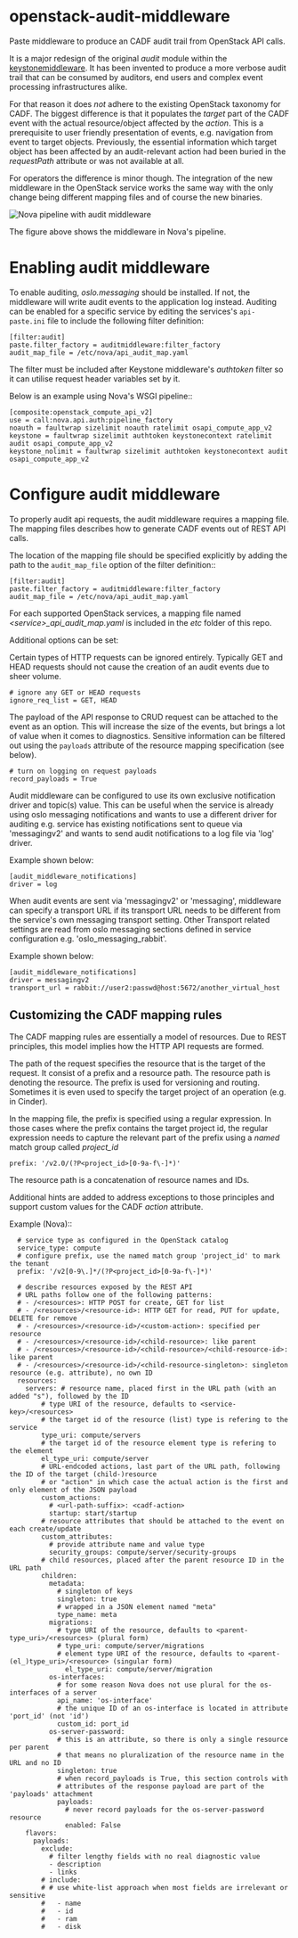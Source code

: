 # openstack-audit-middleware
Paste middleware to produce an CADF audit trail from OpenStack API calls.

It is a major redesign of the original _audit_ module within the [keystonemiddleware](https://github.com/openstack/keystonemiddleware). It has been invented to produce a more
verbose audit trail that can be consumed by auditors, end users and complex event processing infrastructures alike.

For that reason it does _not_ adhere to the existing OpenStack taxonomy for CADF. The biggest difference is that it populates
the _target_ part of the CADF event with the actual resource/object affected by the _action_. This is a prerequisite
to user friendly presentation of events, e.g. navigation from event to target objects. Previously, the essential information which target object has been affected by an audit-relevant action had been buried in the _requestPath_ attribute or was
not available at all.

For operators the difference is minor though. The integration of the new middleware in the OpenStack service works the same way with the only change being different mapping files and of course the new binaries.  

![Nova pipeline with audit middleware](./doc/source/images/audit.png)

The figure above shows the middleware in Nova's pipeline.

Enabling audit middleware
=========================
To enable auditing, _oslo.messaging_ should be installed. If not, the middleware
will write audit events to the application log instead. Auditing can be enabled for a specific
service by editing the services's `api-paste.ini` file to include the following
filter definition:

```
[filter:audit]
paste.filter_factory = auditmiddleware:filter_factory
audit_map_file = /etc/nova/api_audit_map.yaml
```

The filter must be included after Keystone middleware's *authtoken* filter so it can utilise request header variables set by it.

Below is an example using Nova's WSGI pipeline::

```
[composite:openstack_compute_api_v2]
use = call:nova.api.auth:pipeline_factory
noauth = faultwrap sizelimit noauth ratelimit osapi_compute_app_v2
keystone = faultwrap sizelimit authtoken keystonecontext ratelimit audit osapi_compute_app_v2
keystone_nolimit = faultwrap sizelimit authtoken keystonecontext audit osapi_compute_app_v2
```

Configure audit middleware
==========================
To properly audit api requests, the audit middleware requires a mapping
file. The mapping files describes how to generate CADF events out of REST API calls.
 
The location of the mapping file should be specified explicitly by adding the
path to the `audit_map_file` option of the filter definition::

```
[filter:audit]
paste.filter_factory = auditmiddleware:filter_factory
audit_map_file = /etc/nova/api_audit_map.yaml
```

For each supported OpenStack services, a mapping file named
_\<service\>\_api\_audit\_map.yaml_ is included in the _etc_ folder of this repo.

Additional options can be set:

Certain types of HTTP requests can be ignored entirely. Typically GET and HEAD
requests should not cause the creation of an audit events due to sheer volume.

```
# ignore any GET or HEAD requests
ignore_req_list = GET, HEAD
```

The payload of the API response to CRUD request can be attached to the event as an option. This will increase the size of the events, but brings a lot of value when it comes to diagnostics. Sensitive information can be filtered out using the `payloads` attribute of the resource mapping specification (see below).

```
# turn on logging on request payloads
record_payloads = True
```

Audit middleware can be configured to use its own exclusive notification driver
and topic(s) value. This can be useful when the service is already using oslo
messaging notifications and wants to use a different driver for auditing e.g.
service has existing notifications sent to queue via 'messagingv2' and wants to
send audit notifications to a log file via 'log' driver.

Example shown below:

```
[audit_middleware_notifications]
driver = log
```

When audit events are sent via 'messagingv2' or 'messaging', middleware can
specify a transport URL if its transport URL needs to be different from the
service's own messaging transport setting. Other Transport related settings are
read from oslo messaging sections defined in service configuration e.g.
'oslo_messaging_rabbit'.

Example shown below:
```
[audit_middleware_notifications]
driver = messagingv2
transport_url = rabbit://user2:passwd@host:5672/another_virtual_host
```

Customizing the CADF mapping rules
----------------------------------

The CADF mapping rules are essentially a model of resources. Due to REST principles, this model implies how the HTTP API requests are formed.

The path of the request specifies the resource that is the target of the request. It consist of a prefix and a resource path. The resource path is denoting the resource. The prefix is used for versioning and routing. Sometimes it is even used to specify the target project of an operation (e.g. in Cinder).

In the mapping file, the prefix is specified using a regular expression. In those cases where the prefix contains the target project id, the regular expression needs to capture the relevant part of the prefix using a _named_ match group called
_project\_id_

```
prefix: '/v2.0/(?P<project_id>[0-9a-f\-]*)'
```

The resource path is a concatenation of resource names and IDs.

Additional hints are added to address exceptions to those principles and support custom values for the CADF *action* attribute.

Example (Nova)::
```
  # service type as configured in the OpenStack catalog
  service_type: compute
  # configure prefix, use the named match group 'project_id' to mark the tenant
  prefix: '/v2[0-9\.]*/(?P<project_id>[0-9a-f\-]*)'
   
  # describe resources exposed by the REST API
  # URL paths follow one of the following patterns:
  # - /<resources>: HTTP POST for create, GET for list
  # - /<resources>/<resource-id>: HTTP GET for read, PUT for update, DELETE for remove
  # - /<resources>/<resource-id>/<custom-action>: specified per resource
  # - /<resources>/<resource-id>/<child-resource>: like parent
  # - /<resources>/<resource-id>/<child-resource>/<child-resource-id>: like parent
  # - /<resources>/<resource-id>/<child-resource-singleton>: singleton resource (e.g. attribute), no own ID
  resources:
    servers: # resource name, placed first in the URL path (with an added "s"), followed by the ID
        # type URI of the resource, defaults to <service-key>/<resources>
        # the target id of the resource (list) type is refering to the service
        type_uri: compute/servers
        # the target id of the resource element type is refering to the element
        el_type_uri: compute/server
        # URL-endcoded actions, last part of the URL path, following the ID of the target (child-)resource
        # or "action" in which case the actual action is the first and only element of the JSON payload
        custom_actions:
          # <url-path-suffix>: <cadf-action>
          startup: start/startup
        # resource attributes that should be attached to the event on each create/update
        custom_attributes:
          # provide attribute name and value type
          security_groups: compute/server/security-groups
        # child resources, placed after the parent resource ID in the URL path
        children:
          metadata:
            # singleton of keys
            singleton: true
            # wrapped in a JSON element named "meta"
            type_name: meta
          migrations:
            # type URI of the resource, defaults to <parent-type_uri>/<resources> (plural form)
            # type_uri: compute/server/migrations
            # element type URI of the resource, defaults to <parent-(el_)type_uri>/<resource> (singular form)
              el_type_uri: compute/server/migration
          os-interfaces:
            # for some reason Nova does not use plural for the os-interfaces of a server
            api_name: 'os-interface'
            # the unique ID of an os-interface is located in attribute 'port_id' (not 'id')
            custom_id: port_id
          os-server-password:
            # this is an attribute, so there is only a single resource per parent
            # that means no pluralization of the resource name in the URL and no ID
            singleton: true
            # when record_payloads is True, this section controls with
            # attributes of the response payload are part of the 'payloads' attachment 
            payloads:
              # never record payloads for the os-server-password resource
              enabled: False
    flavors:
      payloads:
        exclude:
          # filter lengthy fields with no real diagnostic value
          - description
          - links
        # include:
        # # use white-list approach when most fields are irrelevant or sensitive
        #   - name
        #   - id
        #   - ram
        #   - disk
```
